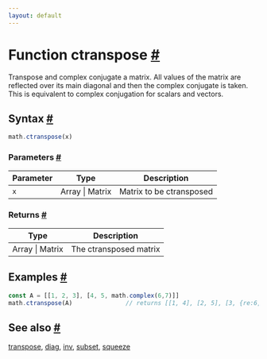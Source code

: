 ```yaml
---
layout: default
---
```


<!-- Note: This file is automatically generated from source code comments. Changes made in this file will be overridden. -->

<h1 id="function-ctranspose">Function ctranspose <a href="#function-ctranspose" title="Permalink">#</a></h1>

Transpose and complex conjugate a matrix. All values of the matrix are
reflected over its main diagonal and then the complex conjugate is
taken. This is equivalent to complex conjugation for scalars and
vectors.


<h2 id="syntax">Syntax <a href="#syntax" title="Permalink">#</a></h2>

```js
math.ctranspose(x)
```

<h3 id="parameters">Parameters <a href="#parameters" title="Permalink">#</a></h3>

Parameter | Type | Description
--------- | ---- | -----------
`x` | Array &#124; Matrix | Matrix to be ctransposed

<h3 id="returns">Returns <a href="#returns" title="Permalink">#</a></h3>

Type | Description
---- | -----------
Array &#124; Matrix | The ctransposed matrix


<h2 id="examples">Examples <a href="#examples" title="Permalink">#</a></h2>

```js
const A = [[1, 2, 3], [4, 5, math.complex(6,7)]]
math.ctranspose(A)               // returns [[1, 4], [2, 5], [3, {re:6,im:7}]]
```


<h2 id="see-also">See also <a href="#see-also" title="Permalink">#</a></h2>

[transpose](transpose.html),
[diag](diag.html),
[inv](inv.html),
[subset](subset.html),
[squeeze](squeeze.html)
